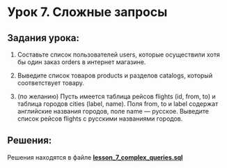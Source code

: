# Урок 7. Сложные запросы

## Задания урока:

1. Составьте список пользователей users, которые осуществили хотя бы один заказ orders в интернет магазине.

2. Выведите список товаров products и разделов catalogs, который соответствует товару.

3. (по желанию) Пусть имеется таблица рейсов flights (id, from, to) и таблица городов cities (label, name). Поля from, to и label содержат английские названия городов, поле name — русское. Выведите список рейсов flights с русскими названиями городов.

## Решения:

Решения находятся в файле [**lesson_7_complex_queries.sql**](http://)